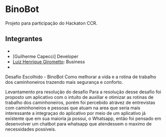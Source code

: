 # BinoBot
Projeto para participação do Hackaton CCR.

## Integrantes

- [Lucas Pereira]: Marketing
- [Guilherme Capecci] Developer
- [Luiz Henrique Girometto](https://www.linkedin.com/in/girolometto/): Business
- [Nilton Carlos de Alemida Jr]: Business

Desafio Escolhido - BinoBot
Como melhorar a vida e a rotina de trabalho dos caminhoneiros trazendo mais segurança e conforto.

Levantamento pra resolução do desafio
Para a resolução desse desafio foi proposto um aplicativo com o intuito de auxiliar e otimizar as rotinas de trabalho dos caminhoneiros, porém foi percebido atrávez de entrevistas com caminhoneiros e pessoas que atuam na area que seria mais interessante a integraçao do aplicativo por meio de um aplicativo já existente que em sua maioria ja possui, o Whatsapp, então foi pensado em desenvolver um chatbot para whatsapp que atendessem o maximo de necessidades possiveis.
